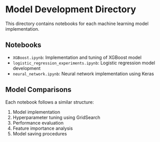# Model Development Directory

This directory contains notebooks for each machine learning model implementation.

## Notebooks

- `XGBoost.ipynb`: Implementation and tuning of XGBoost model
- `logistic_regression_experiments.ipynb`: Logistic regression model development
- `neural_network.ipynb`: Neural network implementation using Keras

## Model Comparisons

Each notebook follows a similar structure:
1. Model implementation
2. Hyperparameter tuning using GridSearch
3. Performance evaluation
4. Feature importance analysis
5. Model saving procedures